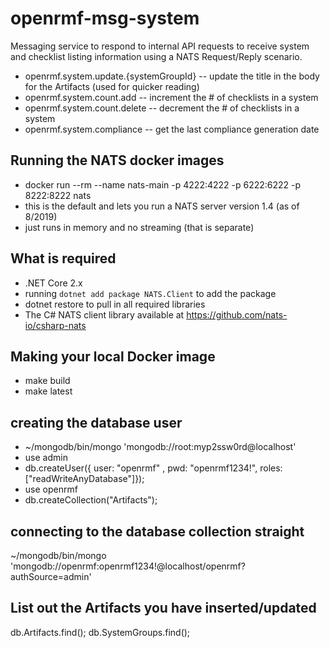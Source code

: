 # openrmf-msg-system
Messaging service to respond to internal API requests to receive system and checklist listing information using a NATS Request/Reply scenario.
* openrmf.system.update.{systemGroupId} -- update the title in the body for the Artifacts (used for quicker reading)
* openrmf.system.count.add -- increment the # of checklists in a system
* openrmf.system.count.delete -- decrement the # of checklists in a system
* openrmf.system.compliance -- get the last compliance generation date

## Running the NATS docker images
* docker run --rm --name nats-main -p 4222:4222 -p 6222:6222 -p 8222:8222 nats
* this is the default and lets you run a NATS server version 1.4 (as of 8/2019)
* just runs in memory and no streaming (that is separate)

## What is required
* .NET Core 2.x
* running `dotnet add package NATS.Client` to add the package
* dotnet restore to pull in all required libraries
* The C# NATS client library available at https://github.com/nats-io/csharp-nats

## Making your local Docker image
* make build
* make latest

## creating the database user
* ~/mongodb/bin/mongo 'mongodb://root:myp2ssw0rd@localhost'
* use admin
* db.createUser({ user: "openrmf" , pwd: "openrmf1234!", roles: ["readWriteAnyDatabase"]});
* use openrmf
* db.createCollection("Artifacts");

## connecting to the database collection straight
~/mongodb/bin/mongo 'mongodb://openrmf:openrmf1234!@localhost/openrmf?authSource=admin'

## List out the Artifacts you have inserted/updated
db.Artifacts.find();
db.SystemGroups.find();